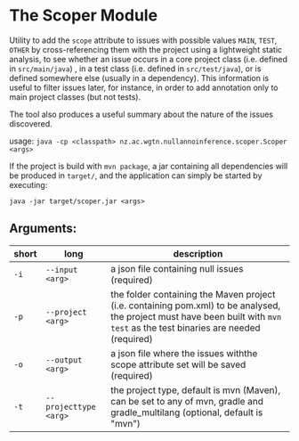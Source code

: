 # The Scoper Module

Utility to add the `scope` attribute to issues with possible values `MAIN`, `TEST`, `OTHER` by cross-referencing them with the project using a lightweight static analysis, to see whether an issue occurs in a core project class (i.e. defined in `src/main/java`) , 
in a test class (i.e. defined in `src/test/java`), or is defined somewhere else (usually in a dependency). 
This information is useful to filter issues later, for instance, in order to add annotation only to main project classes (but not tests).

The tool also produces a useful summary about the nature of the issues discovered. 

usage: `java -cp <classpath> nz.ac.wgtn.nullannoinference.scoper.Scoper <args>`

If the project is build with `mvn package`, a jar containing all dependencies will be produced in `target/`, and the application can simply be started by executing:

`java -jar target/scoper.jar <args>`

## Arguments: 

| short | long                  | description                                                                                                                                                                      | 
|-------|-----------------------|----------------------------------------------------------------------------------------------------------------------------------------------------------------------------------|
| `-i`  | `--input <arg>`       | a json file containing null issues (required) |
| `-p`  | `--project <arg>`     | the folder containing the Maven project (i.e. containing pom.xml) to be analysed, the project must have been built with `mvn test` as the test binaries are needed (required)    |
| `-o`  | `--output <arg>`      | a json file where the issues withthe scope attribute set will be saved (required)                                                                                                |
| `-t`  | `--projecttype <arg>` | the project type, default is mvn (Maven), can be set to any of mvn, gradle and gradle_multilang (optional, default is "mvn")                                                     |





